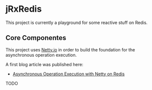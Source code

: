 # jRxRedis

This project is currently a playground for some reactive stuff on Redis.

## Core Componentes

This project uses [Netty.io](https://netty.io) in order to build the foundation for the asynchronous operation execution.

A first blog article was published here:

* [Asynchronous Operation Execution with Netty on Redis](http://nosqlgeek.blogspot.com/2018/06/asynchronous-operation-execution-with.html)

TODO

